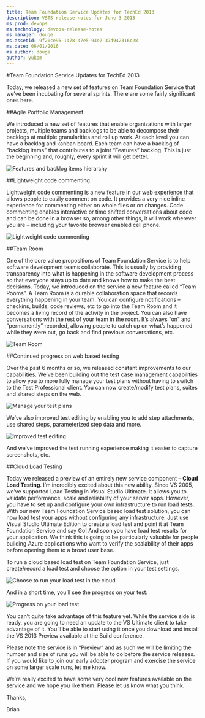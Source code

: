 ```yaml
---
title: Team Foundation Service Updates for TechEd 2013
description: VSTS release notes for June 3 2013
ms.prod: devops
ms.technology: devops-release-notes
ms.manager: douge
ms.assetid: 9f20ce95-1478-47e5-94e7-37d942316c28
ms.date: 06/01/2016
ms.author: douge
author: yukom
---
```


#Team Foundation Service Updates for TechEd 2013

Today, we released a new set of features on Team Foundation Service that we’ve been incubating for several sprints. There are some fairly significant ones here.

##Agile Portfolio Management

We introduced a new set of features that enable organizations with larger projects, multiple teams and backlogs to be able to decompose their backlogs at multiple granularities and roll up work. At each level you can have a backlog and kanban board. Each team can have a backlog of "backlog items" that contributes to a joint “Features” backlog. This is just the beginning and, roughly, every sprint it will get better.

![Features and backlog items hierarchy](_img/6_03_01.png)

##Lightweight code commenting

Lightweight code commenting is a new feature in our web experience that allows people to easily comment on code. It provides a very nice inline experience for commenting either on whole files or on changes. Code commenting enables interactive or time shifted conversations about code and can be done in a browser so, among other things, it will work wherever you are – including your favorite browser enabled cell phone.

![Lightweight code commenting](_img/6_03_02.png)

##Team Room

One of the core value propositions of Team Foundation Service is to help software development teams collaborate. This is usually by providing transparency into what is happening in the software development process so that everyone stays up to date and knows how to make the best decisions. Today, we introduced on the service a new feature called “Team Rooms”.  A Team Room is a durable collaboration space that records everything happening in your team. You can configure notifications – checkins, builds, code reviews, etc to go into the Team Room and it becomes a living record of the activity in the project. You can also have conversations with the rest of your team in the room. It’s always “on” and “permanently” recorded, allowing people to catch up on what’s happened while they were out, go back and find previous conversations, etc.

![Team Room](_img/6_03_03.png)

##Continued progress on web based testing

Over the past 6 months or so, we released constant improvements to our capabilities. We’ve been building out the test case management capabilities to allow you to more fully manage your test plans without having to switch to the Test Professional client. You can now create/modify test plans, suites and shared steps on the web.

![Manage your test plans](_img/6_03_04.png)

We’ve also improved test editing by enabling you to add step attachments, use shared steps, parameterized step data and more.

![Improved test editing](_img/6_03_05.png)

And we’ve improved the test running experience making it easier to capture screenshots, etc.

##Cloud Load Testing

Today we released a preview of an entirely new service component – **Cloud Load Testing**. I’m incredibly excited about this new ability.  Since VS 2005, we’ve supported Load Testing in Visual Studio Ultimate.  It allows you to validate performance, scale and reliability of your server apps. However, you have to set up and configure your own infrastructure to run load tests. With our new Team Foundation Service based load test solution, you can now load test your apps without configuring any infrastructure. Just use Visual Studio Ultimate Edition to create a load test and point it at Team Foundation Service and say Go!  And soon you have load test results for your application. We think this is going to be particularly valuable for people building Azure applications who want to verify the scalability of their apps before opening them to a broad user base.

To run a cloud based load test on Team Foundation Service, just create/record a load test and choose the option in your test settings.

![Choose to run your load test in the cloud](_img/6_03_06.png)

And in a short time, you’ll see the progress on your test:

![Progress on your load test](_img/6_03_07.png)

You can’t quite take advantage of this feature yet. While the service side is ready, you are going to need an update to the VS Ultimate client to take advantage of it. You’ll be able to start using it once you download and install the VS 2013 Preview available at the Build conference.

Please note the service is in “Preview” and as such we will be limiting the number and size of runs you will be able to do before the service releases. If you would like to join our early adopter program and exercise the service on some larger scale runs, let me know.

We’re really excited to have some very cool new features available on the service and we hope you like them. Please let us know what you think.

Thanks,

Brian

